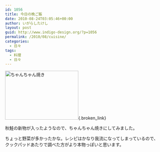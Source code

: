 ```yaml
---
id: 1056
title: 今日の晩ご飯
date: 2010-08-24T03:05:46+00:00
author: いがらしたけし
layout: post
guid: http://www.indigo-design.org/?p=1056
permalink: /2010/08/cuisine/
categories:
  - 日々
tags:
  - 料理
  - 日々
---
```

[<img src="http://art29.photozou.jp/pub/767/120767/photo/47086087.jpg" alt="ちゃんちゃん焼き" width="240" height="160" style="border:0" />](http://photozou.jp/photo/show/120767/47086087){.broken_link}

秋鮭の新物が入ったようなので、ちゃんちゃん焼きにしてみました。

ちょっと野菜が多かったかな。レシピはかなり我流になってしまっているので、クックパッドあたりで調べた方がより本物っぽいと思います。
